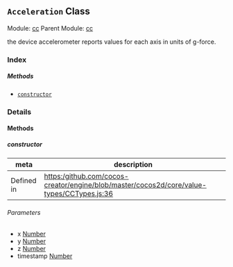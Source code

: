 ## `Acceleration` Class



Module: [cc](../modules/cc.md)
Parent Module: [cc](../modules/cc.md)




the device accelerometer reports values for each axis in units of g-force.

### Index



##### Methods

  - [`constructor`](#constructor) 



### Details




<!-- Method Block -->
#### Methods


##### constructor



| meta | description |
|------|-------------|
| Defined in | [https:/github.com/cocos-creator/engine/blob/master/cocos2d/core/value-types/CCTypes.js:36](https:/github.com/cocos-creator/engine/blob/master/cocos2d/core/value-types/CCTypes.js#L36) |

###### Parameters
- x <a href="https://developer.mozilla.org/en/JavaScript/Reference/Global_Objects/Number" class="crosslink external" target="_blank">Number</a> 
- y <a href="https://developer.mozilla.org/en/JavaScript/Reference/Global_Objects/Number" class="crosslink external" target="_blank">Number</a> 
- z <a href="https://developer.mozilla.org/en/JavaScript/Reference/Global_Objects/Number" class="crosslink external" target="_blank">Number</a> 
- timestamp <a href="https://developer.mozilla.org/en/JavaScript/Reference/Global_Objects/Number" class="crosslink external" target="_blank">Number</a> 



